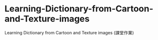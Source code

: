 # Learning-Dictionary-from-Cartoon-and-Texture-images
Learning Dictionary from Cartoon and Texture images (課堂作業)
